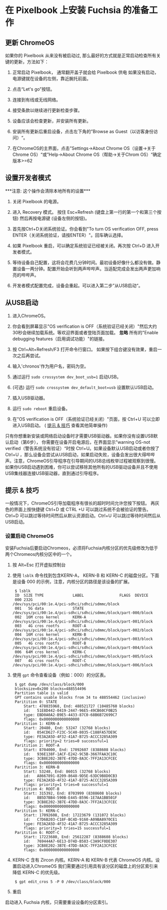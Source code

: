 <!--# Preparing to install Fuchsia on Pixelbook-->
# 在 Pixelbook 上安装 Fuchsia 的准备工作
<!--## Update ChromeOS-->
## 更新 ChromeOS

<!--If your Pixelbook has never been booted, it is best to boot it normally to check
for any critical updates, as follows:-->
如果你的 Pixelbook 从来没有被启动过, 那么最好的方式就是正常启动检查所有关键的更新，方法如下：

<!--1. Boot the Pixelbook normally. Opening the lid usually powers on the device.
If this doesn't work, the power button is on the left side of the device, near
the front of the wrist rest.-->
1. 正常启动 Pixelbook， 通常翻开盖子就会给 Pixelbook 供电
如果没有启动， 电源键就在设备的左侧，靠近腕托前面。
<!--2. Tap the "Let's go" button.-->
2. 点击“Let's go”按钮。
<!--3. Connect to a wired or wireless network.-->
3. 连接到有线或无线网络。
<!--4. Accept the terms to proceed to the update check step.-->
4. 接受条款以继续进行更新检查步骤。
<!--5. The device should check for updates, install any found.-->
5. 设备应该会检查更新，并安装所有更新。
<!--6. After rebooting from any updates, tap 'Browse as Guest' in the lower left
corner.-->
6. 安装所有更新后重启设备，点击左下角的”Browse as Guest（以访客身份访问）“。
<!--7. From the browser UI, go into "Settings->About Chrome OS" or "Help->About Chrome
OS" and confirm the version is &gt;=62.-->
7. 在ChromeOS的主界面，点击”Settings->About Chrome OS（设置->关于Chrome OS）“或”Help->About Chrome
OS（帮助->关于Chrom OS）“确定版本&gt;=62

<!--## Put your device into developer mode-->
## 设置开发者模式

<!--***WARNING: This will erase any state stored locally on your Pixelbook***
-->***注意: 这个操作会清除本地所有的设置***

<!--1. Power off the Pixelbook.-->
1. 关闭 Pixelbook 的电源。
<!--2. Go into Recovery Mode.
Hold down Esc+Refresh (first and third buttons on the top row of the keyboard).
Then press the Power button (bottom left side of the device).-->
2. 进入 Recovery 模式。
按住 Esc+Refresh (键盘上第一行的第一个和第三个按钮)
然后再按电源键 (设备左侧的按钮)。
<!--3. Start by disabling OS verification by pressing Ctrl+D. You should see "To turn OS verification OFF, press ENTER". Press Enter to confirm.-->
3. 首先按Ctrl+D关闭系统验证。你会看到"To turn OS verification OFF, press ENTER（关闭系统验证，请按ENTER）"。回车确认选择。
<!--4. When your device reboots, you'll get confirmation that OS verification is OFF. Press Ctrl+D again to enter Developer Mode.-->
4. 如果 Pixelbook 重启，可以确定系统验证已经被关闭。再次按 Ctrl+D 进入开发者模式。
<!--5. Wait for the device to re-configure itself, which will take several minutes.
Initially it may not appear to be doing anything. Let the device sit for a
minute or two. You will hear two loud &lt;BEEP&gt;s early in the process. The
process is complete when you hear two more loud &lt;BEEP&gt;s.-->
5. 等待设备自己配置，这将会花费几分钟时间。最初设备好像什么都没有做。静置设备一两分钟。配置开始会听到两声哔哔声。当适配完成会发出两声更加响亮的哔哔声。
<!--6. The device should reboot itself when the Developer Mode transition is
complete. You can now jump to Step #2 in the "Boot from USB" section.-->
6. 开发者模式配置完成，设备会重起。可以进入第二步”从USB启动“。

<!--## Boot from USB
-->
## 从USB启动

<!--1. Boot into ChromeOS.-->
1. 进入ChromeOS。
<!--2. You should see a screen that says "OS verification is OFF" and approximately
30 seconds later the boot will continue. Wait for the Welcome or Login screen
to load. **Ignore** any link for "Enable debugging features".-->
2. 你会看到屏幕显示"OS verification is OFF（系统验证已经关闭）"然后大约30秒会继续加载系统。等欢迎界面或者登陆页面加载。 **忽略** 所有的"Enable debugging features（启用调试功能）"的链接。
<!--3. Press Ctrl+Alt+Refresh/F3 to enter a command shell. If pressing this key
combination has no effect, try rebooting the Pixelbook once more.-->
3. 按 Ctrl+Alt+Refresh/F3 打开命令行窗口。 如果按下组合键没有效果，重启一次之后再尝试。
<!--4. Enter 'chronos' as the user with a blank password-->
4. 输入'chronos'作为用户名，密码为空。
<!--5. Enable USB booting by running `sudo crossystem dev_boot_usb=1`-->
5. 通过运行 `sudo crossystem dev_boot_usb=1` 启动USB。
<!--6. (optional) Default to USB booting by running `sudo crossystem dev_default_boot=usb`.-->
6. (可选) 运行 `sudo crossystem dev_default_boot=usb` 设置默认USB启动。
<!--7. Plug the USB drive into the Pixelbook.-->
7. 插入USB驱动器。
<!--8. Reboot by typing `sudo reboot`-->
8. 运行 `sudo reboot` 重启设备。
<!--9. On the "OS verification is OFF" screen press Ctrl+U to bypass the timeout and
boot from USB immediately. (See [Tips and Tricks](#tips-and-tricks) for other
short circuit options)-->
9. 在"OS verification is OFF（系统验证已经关闭）"页面，按 Ctrl+U 可以立即进入USB启动。 ( [提示 & 技巧](#提示--技巧) 查看其他简单操作)

<!--The USB drive is only needed for booting when you want to re-pave or otherwise
netboot the device. If you didn't make USB booting the default (Step #6), you
will need to press Ctrl+U at the grey 'warning OS-not verified' screen to boot
from USB when you power on your device. If the device tries to boot from USB,
either because that is the default or you pressed Ctrl+U, and the device fails
to boot from USB you'll hear a fairly loud &lt;BEEP&gt;. Note that ChromeOS
bootloader USB enumeration during boot has been observed to be slow. If you're
having trouble booting from USB, it may be helpful to remove other USB devices
until the device is through the bootloader and also avoid using a USB hub.-->
只有你想重新安装或网络启动设备时才需要USB驱动器。如果你没有设置USB默认启动（第6步）， 你需要在设备开启电源后，在界面显示”warning OS-not verified（警告系统没有验证）“时按 Ctrl+U。如果设备默认USB启动或者你按了 Ctrl+U ，那么设备会尝试从USB启动，如果启动失败，设备会发出很大得哔哔声。注意，ChromeOS引导程序在引导期间的USB总线枚举过程被观察到很慢。如果你USB启动遇到困难，你可以尝试移除其他所有的USB驱动设备并且不使用USB集线器连接USB驱动器，直到通过引导程序。

<!--## Tips and Tricks-->
## 提示 & 技巧

<!--By default the ChromeOS bootloader has a long timeout to allow you to press
buttons. To shortcut this you can press Ctrl+D or Ctrl+U when on the grey screen
that warns that the OS will not be verified. Ctrl+D will cause the device to
skip the timeout and boot from its default source. Ctrl+U will skip the timeout
and boot the device from USB.
-->
一般情况下，ChromeOS引导加载程序有很长的超时时间允许您按下按钮。 再灰色的界面上按快捷键 Ctrl+D 或 CTRL +U 可以跳过系统不会被验证的警告。Ctrl+D 可以跳过等待时间然后从默认资源启动。Ctrl+U 可以跳过等待时间然后从USB启动。

<!--### Going back to ChromeOS-->
### 设置启动 ChromeOS

<!--To go back to ChromeOS you must modify the priority of the Fuchsia kernel
partition to be lower than that of at least one of the two ChromeOS kernel
partitions.
-->
安装Fuchsia后要启动Chromeos，必须将Fuchsia内核分区的优先级修改为低于两个Chromeos内核分区中的一个。

<!--1. Press Alt+Esc to get to a virtual console-->
1. 按 Alt+Esc 打开虚拟控制台
<!--2. Find the disk that contains the KERN-A, KERN-B, and KERN-C partitions with
the `lsblk` command. Below this is device 000, note how the device path of the
kernel partitions is an extension of that device.-->
2. 使用 `lsblk` 命令找到包含KERN-A， KERN-B 和 KERN-C 的磁盘分区。下面是设备 000 的示例，注意，内核分区的路径是该设备的扩展。

        $ lsblk
        ID  SIZE TYPE             LABEL                FLAGS  DEVICE
        000 232G                                              /dev/sys/pci/00:1e.4/pci-sdhci/sdhci/sdmmc/block
        001   5G data             STATE                       /dev/sys/pci/00:1e.4/pci-sdhci/sdhci/sdmmc/block/part-000/block
        002  16M cros kernel      KERN-A                      /dev/sys/pci/00:1e.4/pci-sdhci/sdhci/sdmmc/block/part-001/block
        003   4G cros rootfs      ROOT-A                      /dev/sys/pci/00:1e.4/pci-sdhci/sdhci/sdmmc/block/part-002/block
        004  16M cros kernel      KERN-B                      /dev/sys/pci/00:1e.4/pci-sdhci/sdhci/sdmmc/block/part-003/block
        005   4G cros rootfs      ROOT-B                      /dev/sys/pci/00:1e.4/pci-sdhci/sdhci/sdmmc/block/part-004/block
        006  64M cros kernel      KERN-C                      /dev/sys/pci/00:1e.4/pci-sdhci/sdhci/sdmmc/block/part-005/block
        007   4G cros rootfs      ROOT-C                      /dev/sys/pci/00:1e.4/pci-sdhci/sdhci/sdmmc/block/part-006/block
<!--3. Use the `gpt` command to look at the device's (eg. 000) partition map.-->
3. 使用 `gpt` 命令查看设备（例如：000）的分区表。

        $ gpt dump /dev/class/block/000
        blocksize=0x200 blocks=488554496
        Partition table is valid
        GPT contains usable blocks from 34 to 488554462 (inclusive)
        Paritition 0: STATE
            Start: 478035968, End: 488521727 (10485760 blocks)
            id:   51E8D442-0419-2447-96E5-49CB60CF0B25
            type: EBD0A0A2-B9E5-4433-87C0-68B6B72699C7
            flags: 0x0000000000000000
        Paritition 1: KERN-A
            Start: 20480, End: 53247 (32768 blocks)
            id:   054CD627-F23C-5C40-8035-C188FA57DE9C
            type: FE3A2A5D-4F32-41A7-B725-ACCC3285A309
            flags: priority=2 tries=0 successful=1
        Paritition 2: ROOT-A
            Start: 8704000, End: 17092607 (8388608 blocks)
            id:   936E138F-1ACF-E242-9C5B-3667FAA3C10C
            type: 3CB8E202-3B7E-47DD-8A3C-7FF2A13CFCEC
            flags: 0x0000000000000000
        Paritition 3: KERN-B
            Start: 53248, End: 86015 (32768 blocks)
            id:   A8667891-8209-8648-9D5E-63DC9B8D0CB3
            type: FE3A2A5D-4F32-41A7-B725-ACCC3285A309
            flags: priority=1 tries=0 successful=1
        Paritition 4: ROOT-B
            Start: 315392, End: 8703999 (8388608 blocks)
            id:   8B5D7BB4-590B-E445-B596-1E7AA1BB501F
            type: 3CB8E202-3B7E-47DD-8A3C-7FF2A13CFCEC
            flags: 0x0000000000000000
        Paritition 5: KERN-C
            Start: 17092608, End: 17223679 (131072 blocks)
            id:   C7D6B203-C18F-BC4D-9160-A09BA8970CE1
            type: FE3A2A5D-4F32-41A7-B725-ACCC3285A309
            flags: priority=3 tries=15 successful=1
        Paritition 6: ROOT-C
            Start: 17223680, End: 25612287 (8388608 blocks)
            id:   769444A7-6E13-D74D-B583-C3A9CF0DE307
            type: 3CB8E202-3B7E-47DD-8A3C-7FF2A13CFCEC
            flags: 0x0000000000000000
<!--4. KERN-C typically hosts the Zircon kernel. KERN-A and KERN-B typically have
ChromeOS kernels. To go to ChromeOS we need to lower the priority of KERN-C
here by referencing the **partition** index on the **disk** that has that
partition.-->
4. KERN-C 含有 Zircon 内核。KERN-A 和 KERN-B 代表 ChromeOS 内核。设置启动进入ChromeOS 我们需要通过引用具有该分区的磁盘上的分区索引来降低 KERN-C 的优先级。

        $ gpt edit_cros 5 -P 0 /dev/class/block/000
<!--5. Reboot-->
5. 重启
<!--To go back to the Fuchsia kernel, just re-pave the device.-->
启动进入 Fuchsia 内核，只需要重设设备的分区索引。
